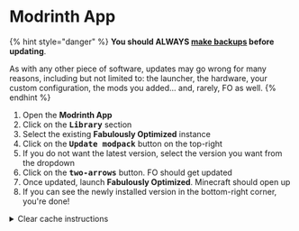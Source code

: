 # Modrinth App

{% hint style="danger" %}
**You should ALWAYS [make backups](../backup/modrinth-app.md) before updating**.

As with any other piece of software, updates may go wrong for many reasons, including but not limited to: the launcher, the hardware, your custom configuration, the mods you added... and, rarely, FO as well.
{% endhint %}

1. Open the **Modrinth App**
2. Click on the <kbd>**Library**</kbd> section
3. Select the existing **Fabulously Optimized** instance
4. Click on the <kbd>**Update modpack**</kbd> button on the top-right
5. If you do not want the latest version, select the version you want from the dropdown
6. Click on the <kbd>**two-arrows**</kbd> button. FO should get updated
7. Once updated, launch **Fabulously Optimized**. Minecraft should open up
8. If you can see the newly installed version in the bottom-right corner, you're done!

<details>
<summary>Clear cache instructions</summary>

TODO

</details>
